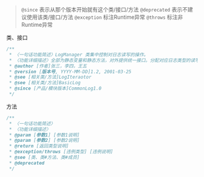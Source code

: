 > `@since` 表示从那个版本开始就有这个类/接口/方法
> `@deprecated` 表示不建议使用该类/接口/方法
> `@exception` 标注Runtime异常
> `@throws` 标注非Runtime异常

类、接口
```php
/**
 * 〈一句话功能简述〉LogManager 类集中控制对日志读写的操作。
 * 〈功能详细描述〉全部为静态变量和静态方法，对外提供统一接口。分配对应日志类型的读写器，读取或写入符合条件的日志纪录。
 * @author [作者]张三，李四，王五
 * @version [版本号, YYYY-MM-DD]1.2, 2001-03-25
 * @see [相关类/方法]LogIteraotor
 * @see [相关类/方法]BasicLog
 * @since [产品/模块版本]CommonLog1.0
 */
```

方法
```php
/**
 * 〈一句话功能简述〉
 * 〈功能详细描述〉
 * @param [参数1] [参数1说明]
 * @param [参数2] [参数2说明]
 * @return [返回类型说明]
 * @exception/throws [违例类型] [违例说明]
 * @see [类、类#方法、类#成员]
 * @deprecated
 */
```
